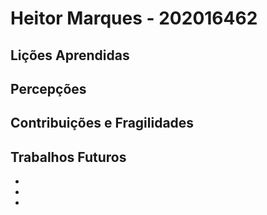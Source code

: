 # Heitor Marques  -  202016462

## Lições Aprendidas




## Percepções




## Contribuições e Fragilidades



##  Trabalhos Futuros

- 
- 
- 